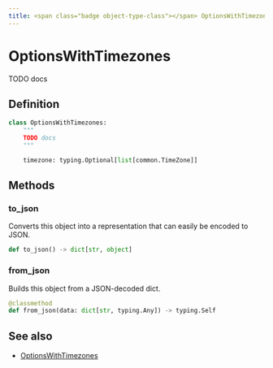 ```yaml
---
title: <span class="badge object-type-class"></span> OptionsWithTimezones
---
```

# <span class="badge object-type-class"></span> OptionsWithTimezones

TODO docs

## Definition

```python
class OptionsWithTimezones:
    """
    TODO docs
    """

    timezone: typing.Optional[list[common.TimeZone]]
```
## Methods

### <span class="badge object-method"></span> to_json

Converts this object into a representation that can easily be encoded to JSON.

```python
def to_json() -> dict[str, object]
```

### <span class="badge object-method"></span> from_json

Builds this object from a JSON-decoded dict.

```python
@classmethod
def from_json(data: dict[str, typing.Any]) -> typing.Self
```

## See also

 * <span class="badge builder"></span> [OptionsWithTimezones](./builder-OptionsWithTimezones.md)
